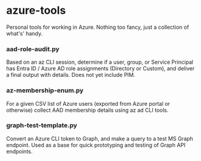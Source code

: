 # azure-tools
Personal tools for working in Azure. Nothing too fancy, just a collection of what's' handy.

### aad-role-audit.py
Based on an az CLI session, determine if a user, group, or Service Principal has Entra ID / Azure AD role assignments (Directory or Custom), and deliver a final output with details. Does not yet include PIM.

### az-membership-enum.py
For a given CSV list of Azure users (exported from Azure portal or otherwise) collect AAD membership details using az ad CLI tools.

### graph-test-template.py
Convert an Azure CLI token to Graph, and make a query to a test MS Graph endpoint. Used as a base for quick prototyping and testing of Graph API endpoints.